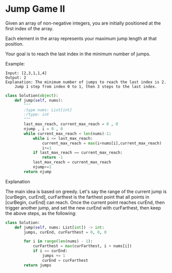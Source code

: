 # Jump Game II

Given an array of non-negative integers, you are initially positioned at the first index of the array.

Each element in the array represents your maximum jump length at that position.

Your goal is to reach the last index in the minimum number of jumps.

Example:

```Comment
Input: [2,3,1,1,4]
Output: 2
Explanation: The minimum number of jumps to reach the last index is 2.
    Jump 1 step from index 0 to 1, then 3 steps to the last index.
```

```python
class Solution(object):
    def jump(self, nums):
        """
        :type nums: List[int]
        :rtype: int
        """
        last_max_reach, current_max_reach = 0 , 0
        njump , i = 0 , 0
        while current_max_reach < len(nums)-1:
            while i <= last_max_reach:
                current_max_reach = max(i+nums[i],current_max_reach)
                i+=1
            if last_max_reach == current_max_reach:
                return -1
            last_max_reach = current_max_reach
            njump+=1
        return njump
```


Explanation

The main idea is based on greedy. Let's say the range of the current jump is [curBegin, curEnd], curFarthest is the farthest point that all points in [curBegin, curEnd] can reach. Once the current point reaches curEnd, then trigger another jump, and set the new curEnd with curFarthest, then keep the above steps, as the following:

```python
class Solution:
    def jump(self, nums: List[int]) -> int:
        jumps, curEnd, curFarthest = 0, 0, 0

        for i in range(len(nums) - 1):
            curFarthest = max(curFarthest, i + nums[i])
            if i == curEnd:
                jumps += 1
                curEnd = curFarthest
        return jumps
```
